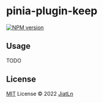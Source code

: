 # pinia-plugin-keep

[![NPM version](https://img.shields.io/npm/v/pinia-plugin-keep?color=a1b858&label=)](https://www.npmjs.com/package/pinia-plugin-keep)

## Usage

TODO

## License

[MIT](./LICENSE) License © 2022 [JiatLn](https://github.com/jiatln)
